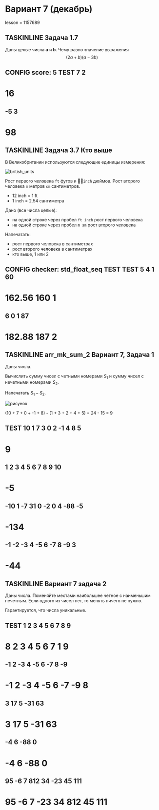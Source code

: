 # Вариант 7 (декабрь)

lesson = 1157689

## TASKINLINE Задача 1.7

Даны целые числа **a** и **b**. Чему равно значение выражения 
 $$(2a + b)(a - 3b)$$
 
CONFIG
score: 5
TEST
7
2
----
16
====
-5
3
----
98
====

## TASKINLINE Задача 3.7 Кто выше

В Великобритании используются следующие единицы измерения:

![british_units](https://stepik.org/media/attachments/lesson/1157462/british_units.jpg)

Рост первого человека `ft` футов и `inch` дюймов. Рост второго человека `m` метров `sm` сантиметров.

* 12 inch = 1 ft
* 1 inch = 2.54 сантиметра


Дано (все числа целые):

* на одной строке через пробел `ft inch` рост первого человека
* на одной строке через пробел `m sm` рост второго человека

Напечатать:

* рост первого человека в сантиметрах
* рост второго человека в сантиметрах
* кто выше, 1 или 2

CONFIG
checker: std_float_seq
TEST
TEST
5 4
1 60
----
162.56
160
1
====
6 0
1 87
----
182.88
187
2
====

## TASKINLINE arr_mk_sum_2 Вариант 7, Задача 1

Даны числа.

Вычислить сумму чисел с четными номерами $S_1$ и сумму чисел с нечетными номерами $S_2$.

Напечатать $S_1 - S_2$.

![рисунок](https://stepik.org/media/attachments/lesson/694801/10num.png)

(10 + 7 + 0 + -1 + 8) - (1 + 3 + 2 + 4 + 5) = 24 - 15 = 9

TEST
10 1 7 3 0 2 -1 4 8 5
----
9
====
1 2 3 4 5 6 7 8 9 10
----
-5
====
-10 1 -7 31 0 -2 0 4 -88 -5
----
-134
====
-1 -2 -3 4 -5 6 -7 8 -9 3
----
-44
====

## TASKINLINE Вариант 7 задача 2

Даны числа. Поменяйте местами наибольшее четное с наименьшим нечетным. Если одного из чисел нет, то менять ничего не нужно.

Гарантируется, что числа уникальные.

TEST
1 2 3 4 5 6 7 8 9
----
8 2 3 4 5 6 7 1 9
====
-1 2 -3 4 -5 6 -7 8 -9
----
-1 2 -3 4 -5 6 -7 -9 8
====
3 17 5 -31 63
----
3 17 5 -31 63
====
-4 6 -88 0
----
-4 6 -88 0
====
95 -6 7 812 34 -23 45 111
----
95 -6 7 -23 34 812 45 111
====



